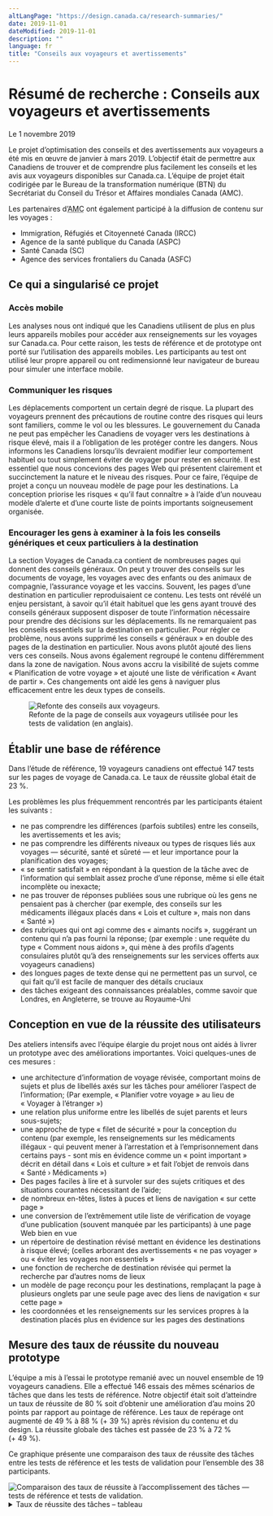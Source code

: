 ```yaml
---
altLangPage: "https://design.canada.ca/research-summaries/"
date: 2019-11-01
dateModified: 2019-11-01
description: ""
language: fr
title: "Conseils aux voyageurs et avertissements"
---
```

<h1>Résumé de recherche&nbsp;: Conseils aux voyageurs et avertissements</h1>
<p class="post-meta">Le 1 novembre 2019</p>
<p>Le projet d’optimisation des conseils et des avertissements aux voyageurs a été mis en œuvre de janvier à mars 2019. L’objectif était de permettre aux Canadiens de trouver et de comprendre plus facilement les conseils et les avis aux voyageurs disponibles sur Canada.ca. L’équipe de projet était codirigée par le Bureau de la transformation numérique (BTN) du Secrétariat du Conseil du Trésor et Affaires mondiales Canada (AMC).</p>
<p>Les partenaires d’<abbr title="Affaires mondiales Canada">AMC</abbr> ont également participé à la diffusion de contenu sur les voyages&nbsp;:</p>
<ul>
  <li>Immigration, Réfugiés et Citoyenneté Canada (IRCC)</li>
  <li>Agence de la santé publique du Canada (ASPC)</li>
  <li>Santé Canada (SC)</li>
  <li>Agence des services frontaliers du Canada (ASFC)</li>
</ul>
<h2>Ce qui a singularisé ce projet</h2>
<h3>Accès mobile</h3>
<p>Les analyses nous ont indiqué que les Canadiens utilisent de plus en plus leurs appareils mobiles pour accéder aux renseignements sur les voyages sur Canada.ca. Pour cette raison, les tests de référence et de prototype ont porté sur l’utilisation des appareils mobiles. Les participants au test ont utilisé leur propre appareil ou ont redimensionné leur navigateur de bureau pour simuler une interface mobile.</p>
<h3>Communiquer les risques</h3>
<p>Les déplacements comportent un certain degré de risque. La plupart des voyageurs prennent des précautions de routine contre des risques qui leurs sont familiers, comme le vol ou les blessures. Le gouvernement du Canada ne peut pas empêcher les Canadiens de voyager vers les destinations à risque élevé, mais il a l’obligation de les protéger contre les dangers. Nous informons les Canadiens lorsqu’ils devraient modifier leur comportement habituel ou tout simplement éviter de voyager pour rester en sécurité. Il est essentiel que nous concevions des pages Web qui présentent clairement et succinctement la nature et le niveau des risques. Pour ce faire, l’équipe de projet a conçu un nouveau modèle de page pour les destinations. La conception priorise les risques &laquo;&nbsp;qu’il faut connaître&nbsp;&raquo; à l’aide d’un nouveau modèle d’alerte et d’une courte liste de points importants soigneusement organisée.</p>
<h3>Encourager les gens à examiner à la fois les conseils génériques et ceux particuliers à la destination</h3>
<p>La section Voyages de Canada.ca contient de nombreuses pages qui donnent des conseils généraux. On peut y trouver des conseils sur les documents de voyage, les voyages avec des enfants ou des animaux de compagnie, l’assurance voyage et les vaccins. Souvent, les pages d’une destination en particulier reproduisaient ce contenu. Les tests ont révélé un enjeu persistant, à savoir qu’il était habituel que les gens ayant trouvé des conseils généraux supposent disposer de toute l’information nécessaire pour prendre des décisions sur les déplacements. Ils ne remarquaient pas les conseils essentiels sur la destination en particulier. Pour régler ce problème, nous avons supprimé les conseils &laquo;&nbsp;généraux&nbsp;&raquo; en double des pages de la destination en particulier. Nous avons plutôt ajouté des liens vers ces conseils. Nous avons également regroupé le contenu différemment dans la zone de navigation. Nous avons accru la visibilité de sujets comme &laquo;&nbsp;Planification de votre voyage&nbsp;&raquo; et ajouté une liste de vérification &laquo;&nbsp;Avant de partir&nbsp;&raquo;. Ces changements ont aidé les gens à naviguer plus efficacement entre les deux types de conseils.</p>
<figure class="mrgn-tp-lg mrgn-bttm-lg"> <img class="img-responsive border" alt="Refonte des conseils aux voyageurs." src="../images/conseils-voyageurs/advice-design.png"/>
  <figcaption>Refonte de la page de conseils aux voyageurs utilisée pour les tests de validation (en anglais).</figcaption>
</figure>
<h2>Établir une base de référence</h2>
<p>Dans l’étude de référence, 19 voyageurs canadiens ont effectué 147 tests sur les pages de voyage de Canada.ca. Le taux de réussite global était de 23&nbsp;%.</p>
<p>Les problèmes les plus fréquemment rencontrés par les participants étaient les suivants&nbsp;: </p>
<ul>
  <li>ne pas comprendre les différences (parfois subtiles) entre les conseils, les avertissements et les avis; </li>
  <li>ne pas comprendre les différents niveaux ou types de risques liés aux voyages — sécurité, santé et sûreté — et leur importance pour la planification des voyages; </li>
  <li>&laquo;&nbsp;se sentir satisfait&nbsp;&raquo; en répondant à la question de la tâche avec de l’information qui semblait assez proche d’une réponse, même si elle était incomplète ou inexacte; </li>
  <li>ne pas trouver de réponses publiées sous une rubrique où les gens ne pensaient pas à chercher
    (par exemple, des conseils sur les médicaments illégaux placés dans &laquo;&nbsp;Lois et culture&nbsp;&raquo;, mais non dans &laquo;&nbsp;Santé&nbsp;&raquo;) </li>
  <li>des rubriques qui ont agi comme des &laquo;&nbsp;aimants nocifs&nbsp;&raquo;, suggérant un contenu qui n’a pas fourni la réponse;
    (par exemple&nbsp;: une requête du type &laquo;&nbsp;Comment nous aidons&nbsp;&raquo;, qui mène à des profils d’agents consulaires plutôt qu’à des renseignements sur les services offerts aux voyageurs canadiens) </li>
  <li>des longues pages de texte dense qui ne permettent pas un survol, ce qui fait qu’il est facile de manquer des détails cruciaux</li>
  <li>des tâches exigeant des connaissances préalables, comme savoir que Londres, en Angleterre, se trouve au Royaume-Uni</li>
</ul>
<h2>Conception en vue de la réussite des utilisateurs</h2>
<p>Des ateliers intensifs avec l’équipe élargie du projet nous ont aidés à livrer un prototype avec des améliorations importantes.
  Voici quelques-unes de ces mesures&nbsp;:</p>
<ul>
  <li>une architecture d’information de voyage révisée, comportant moins de sujets et plus de libellés axés sur les tâches pour améliorer l’aspect de l’information; (Par exemple, &laquo;&nbsp;Planifier votre voyage&nbsp;&raquo; au lieu de &laquo;&nbsp;Voyager à l’étranger&nbsp;&raquo;)</li>
  <li>une relation plus uniforme entre les libellés de sujet parents et leurs sous-sujets;</li>
  <li>une approche de type &laquo;&nbsp;filet de sécurité&nbsp;&raquo; pour la conception du contenu (par exemple, les renseignements sur les médicaments illégaux&nbsp;-&nbsp;qui peuvent mener à l’arrestation et à l’emprisonnement dans certains pays&nbsp;-&nbsp;sont mis en évidence comme un &laquo;&nbsp;point important&nbsp;&raquo; décrit en détail dans &laquo;&nbsp;Lois et culture&nbsp;&raquo; et fait l’objet de renvois dans &laquo;&nbsp;Santé &#8250; Médicaments&nbsp;&raquo;)</li>
  <li>Des pages faciles à lire et à survoler sur des sujets critiques et des situations courantes nécessitant de l’aide;</li>
  <li>de nombreux en-têtes, listes à puces et liens de navigation &laquo;&nbsp;sur cette page&nbsp;&raquo;</li>
  <li>une conversion de l’extrêmement utile liste de vérification de voyage d’une publication (souvent manquée par les participants) à une page Web bien en vue</li>
  <li>un répertoire de destination révisé mettant en évidence les destinations à risque élevé; (celles arborant des avertissements &laquo;&nbsp;ne pas voyager&nbsp;&raquo; ou &laquo;&nbsp;éviter les voyages non essentiels&nbsp;&raquo;</li>
  <li>une fonction de recherche de destination révisée qui permet la recherche par d’autres noms de lieux</li>
  <li>un modèle de page reconçu pour les destinations, remplaçant la page à plusieurs onglets par une seule page avec des liens de navigation &laquo;&nbsp;sur cette page&nbsp;&raquo;</li>
  <li>les coordonnées et les renseignements sur les services propres à la destination placés plus en évidence sur les pages des destinations</li>
</ul>
<h2>Mesure des taux de réussite du nouveau prototype</h2>
<p>L’équipe a mis à l’essai le prototype remanié avec un nouvel ensemble de 19 voyageurs canadiens. Elle a effectué 146 essais des mêmes scénarios de tâches que dans les tests de référence. Notre objectif était soit d’atteindre un taux de réussite de 80&nbsp;% soit d’obtenir une amélioration d’au moins 20 points par rapport au pointage de référence. Les taux de repérage ont augmenté de 49&nbsp;% à 88&nbsp;% (+&nbsp;39&nbsp;%) après révision du contenu et du design. La réussite globale des tâches est passée de 23&nbsp;% à 72&nbsp;% (+&nbsp;49&nbsp;%).</p>
<p>Ce graphique présente une comparaison des taux de réussite des tâches entre les tests de référence et les tests de validation pour l’ensemble des 38 participants.</p>
<img class="img-responsive hidden-sm hidden-xs" alt="Comparaison des taux de réussite à l’accomplissement des tâches — tests de référence et tests de validation." src="../images/conseils-voyageurs/conseils-voyageurs-taux-de-reussite.png"/>
<div class="row col-md-9 mrgn-bttm-lg">
  <details>
    <summary> Taux de réussite des tâches – tableau </summary>
    <div class="table-bravo">
      <table class="table table-bordered">
        <thead>
          <tr>
            <th scope="col">Tâche</th>
            <th scope="col">Base</th>
            <th scope="col">Validation</th>
          </tr>
        </thead>
        <tbody>
          <tr>
            <td>Indonésie + codéine</td>
            <td>17&nbsp;%</td>
            <td>53&nbsp;%</td>
          </tr>
          <tr>
            <td>Malawi + avis</td>
            <td>21&nbsp;%</td>
            <td>84&nbsp;%</td>
          </tr>
          <tr>
            <td>Espagne + passeport perdu</td>
            <td>37&nbsp;%</td>
            <td>53&nbsp;%</td>
          </tr>
          <tr>
            <td>Cuba + assurance-maladie</td>
            <td>16&nbsp;%</td>
            <td>63&nbsp;%</td>
          
          <tr>
            <td>Îles caïmans + ouragans</td>
            <td>32&nbsp;%</td>
            <td>78&nbsp;%</td>
          </tr>
            </tr>
          <tr>
            <td>Liste de vérification pour les voyages</td>
            <td>11&nbsp;%</td>
            <td>100&nbsp;%</td>
          </tr>
          <tr>
            <td>Rendez-vous - Londres</td>
            <td>12&nbsp;%</td>
            <td>58&nbsp;%</td>
          </tr>
          <tr>
            <td>Costa Rica + fièvre jaunce</td>
            <td>41&nbsp;%</td>
            <td>71&nbsp;%</td>
          </tr>
          <tr>
            <td>Cambodge + avis</td>
            <td>21&nbsp;%</td>
            <td>37&nbsp;%</td>
          </tr>
        </tbody>
      </table>
    </div>
  </details>
</div>
<h2>Principaux facteurs de réussite</h2>
<p>Voici les caractéristiques du prototype qui ont eu la plus grande incidence sur les taux de réussite&nbsp;:</p>
<ul>
  <li>Rubriques simples, informatives et axées sur les tâches&nbsp;: &laquo;&nbsp;Planifier votre voyage&nbsp;&raquo;, &laquo;&nbsp;Avant de partir&nbsp;&raquo;, &laquo;&nbsp;Lorsque les choses tournent mal&nbsp;&raquo;</li>
  <li>Une conception de page pour les destinations où les renseignements essentiels se démarquent, où les détails à l’appui sont pertinents et où des détails supplémentaires sont liés au lieu d’être reproduits</li>
  <li>Des pages de contenu faciles à survoler, avec des rubriques claires et nombreuses, des listes à puces et seulement des liens essentiels</li>
</ul>
<div class="clearfix"></div>
<h2>Demander les résultats de recherche</h2>
<p>Si vous souhaitez voir les conclusions de recherche détaillés de ce projet, envoyez-nous un courriel à <a href="mailto:dto.btn@tbs-sct.gc.ca">dto.btn@tbs-sct.gc.ca</a>.</p>
<h2>Dites-nous ce que vous en pensez</h2>
<p>Envoyez un gazouillis en utilisant le mot-clic #Canadapointca.</p>
<h2>Pour en savoir plus</h2>
<ul>
  <li>Lisez notre billet de blogue&nbsp;:&nbsp;<a href=" {{ '/2019/11/01/conseils-voyageurs-contact.html' | prepend: site.urlalt[ page.language ] }} ">Conseils de conception de contenu tirés de nos projets d’optimisation du contenu &laquo;&nbsp;Conseils aux voyageurs et avertissements&nbsp;&raquo; et &laquo;&nbsp;Communiquer avec l’ARC&nbsp;&raquo;</a></li>
  <li>Consultez les aperçus de nos autres <a href=" {{ '/pages/apercu-projet.html#projets' | prepend: site.urlalt[ page.language ] }} ">projets avec nos partenaires</a></li>
</ul>